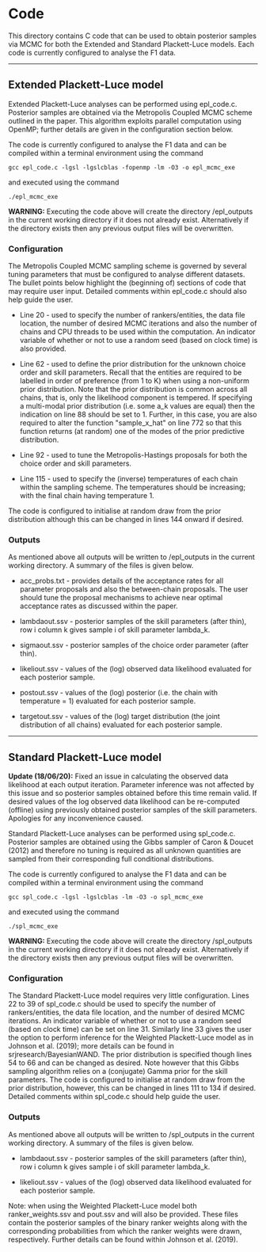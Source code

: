 # Code

This directory contains C code that can be used to obtain posterior samples via MCMC for both the Extended and Standard Plackett-Luce models. Each code is currently configured to analyse the F1 data.

---

## Extended Plackett-Luce model

Extended Plackett-Luce analyses can be performed using epl_code.c. Posterior samples are obtained via the Metropolis Coupled MCMC scheme outlined in the paper. This algorithm exploits parallel computation using OpenMP; further details are given in the configuration section below.

The code is currently configured to analyse the F1 data and can be compiled within a terminal environment using the command

`gcc epl_code.c -lgsl -lgslcblas -fopenmp -lm -O3 -o epl_mcmc_exe` 

and executed using the command

`./epl_mcmc_exe`

**WARNING:** Executing the code above will create the directory /epl_outputs in the current working directory if it does not already exist. Alternatively if the directory exists then any previous output files will be overwritten.

### Configuration

The Metropolis Coupled MCMC sampling scheme is governed by several tuning parameters that must be configured to analyse different datasets. The bullet points below highlight the (beginning of) sections of code that may require user input. Detailed comments within epl_code.c should also help guide the user.

* Line 20 - used to specify the number of rankers/entities, the data file location, the number of desired MCMC iterations and also the number of chains and CPU threads to be used within the computation. An indicator variable of whether or not to use a random seed (based on clock time) is also provided.

* Line 62 - used to define the prior distribution for the unknown choice order and skill parameters. Recall that the entities are required to be labelled in order of preference (from 1 to K) when using a non-uniform prior distribution. Note that the prior distribution is common across all chains, that is, only the likelihood component is tempered. If specifying a multi-modal prior distribution (i.e. some a\_k values are equal) then the indication on line 88 should be set to 1. Further, in this case, you are also required to alter the function "sample\_x\_hat" on line 772 so that this function returns (at random) one of the modes of the prior predictive distribution.

* Line 92 - used to tune the Metropolis-Hastings proposals for both the choice order and skill parameters.

* Line 115 - used to specify the (inverse) temperatures of each chain within the sampling scheme. The temperatures should be increasing; with the final chain having temperature 1. 

The code is configured to initialise at random draw from the prior distribution although this can be changed in lines 144 onward if desired.

### Outputs

As mentioned above all outputs will be written to /epl_outputs in the current working directory. A summary of the files is given below.

* acc_probs.txt - provides details of the acceptance rates for all parameter proposals and also the between-chain proposals. The user should tune the proposal mechanisms to achieve near optimal acceptance rates as discussed within the paper.

* lambdaout.ssv - posterior samples of the skill parameters (after thin), row i column k gives sample i of skill parameter lambda_k.

* sigmaout.ssv - posterior samples of the choice order parameter (after thin). 

* likeliout.ssv - values of the (log) observed data likelihood evaluated for each posterior sample.

* postout.ssv - values of the (log) posterior (i.e. the chain with temperature = 1) evaluated for each posterior sample.

* targetout.ssv - values of the (log) target distribution (the joint distribution of all chains) evaluated for each posterior sample.

---

## Standard Plackett-Luce model

**Update (18/06/20):** Fixed an issue in calculating the observed data likelihood at each output iteration. Parameter inference was not affected by this issue and so posterior samples obtained before this time remain valid. If desired values of the log observed data likelihood can be re-computed (offline) using previously obtained posterior samples of the skill parameters. Apologies for any inconvenience caused.

Standard Plackett-Luce analyses can be performed using spl_code.c. Posterior samples are obtained using the Gibbs sampler of Caron & Doucet (2012) and therefore no tuning is required as all unknown quantities are sampled from their corresponding full conditional distributions.

The code is currently configured to analyse the F1 data and can be compiled within a terminal environment using the command

`gcc spl_code.c -lgsl -lgslcblas -lm -O3 -o spl_mcmc_exe` 

and executed using the command

`./spl_mcmc_exe`

**WARNING:** Executing the code above will create the directory /spl_outputs in the current working directory if it does not already exist. Alternatively if the directory exists then any previous output files will be overwritten.

### Configuration

The Standard Plackett-Luce model requires very little configuration. Lines 22 to 39 of spl_code.c should be used to specify the number of rankers/entities, the data file location, and the number of desired MCMC iterations. An indicator variable of whether or not to use a random seed (based on clock time) can be set on line 31. Similarly line 33 gives the user the option to perform inference for the Weighted Plackett-Luce model as in Johnson et al. (2019); more details can be found in srjresearch/BayesianWAND.
The prior distribution is specified though lines 54 to 66 and can be changed as desired. Note however that this Gibbs sampling algorithm relies on a (conjugate) Gamma prior for the skill parameters.
The code is configured to initialise at random draw from the prior distribution, however, this can be changed in lines 111 to 134 if desired. Detailed comments within spl_code.c should help guide the user.

### Outputs

As mentioned above all outputs will be written to /spl_outputs in the current working directory. A summary of the files is given below.

* lambdaout.ssv - posterior samples of the skill parameters (after thin), row i column k gives sample i of skill parameter lambda_k.

* likeliout.ssv - values of the (log) observed data likelihood evaluated for each posterior sample.

Note: when using the Weighted Plackett-Luce model both ranker_weights.ssv and pout.ssv and will also be provided. These files contain the posterior samples of the binary ranker weights along with the corresponding probabilities from which the ranker weights were drawn, respectively. Further details can be found within Johnson et al. (2019).


